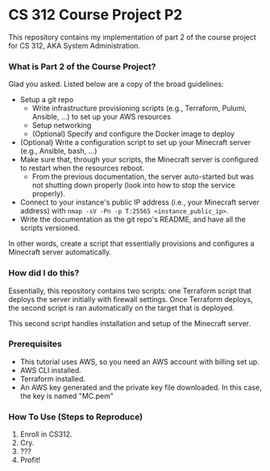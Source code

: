 # CS 312 Course Project P2
This repository contains my implementation of part 2 of the course project for CS 312, AKA System Administration.

### What is Part 2 of the Course Project?
Glad you asked. Listed below are a copy of the broad guidelines:
- Setup a git repo
    - Write infrastructure provisioning scripts (e.g., Terraform, Pulumi, Ansible, ...) to set up your AWS resources
    - Setup networking
    - (Optional) Specify and configure the Docker image to deploy
- (Optional) Write a configuration script to set up your Minecraft server (e.g., Ansible, bash, ...)
- Make sure that, through your scripts, the Minecraft server is configured to restart when the resources reboot.
    - From the previous documentation, the server auto-started but was not shutting down properly (look into how to stop the service properly).
- Connect to your instance's public IP address (i.e., your Minecraft server address) with ```nmap -sV -Pn -p T:25565 <instance_public_ip>```.
- Write the documentation as the git repo's README, and have all the scripts versioned.

In other words, create a script that essentially provisions and configures a Minecraft server automatically.

### How did I do this?
Essentially, this repository contains two scripts: one Terraform script that deploys the server initially with firewall settings. Once Terraform deploys, the second script is ran automatically on the target that is deployed.

This second script handles installation and setup of the Minecraft server.

### Prerequisites
- This tutorial uses AWS, so you need an AWS account with billing set up.
- AWS CLI installed.
- Terraform installed.
- An AWS key generated and the private key file downloaded. In this case, the key is named "MC.pem"

### How To Use (Steps to Reproduce)
1. Enroll in CS312.
2. Cry.
3. ???
4. Profit!